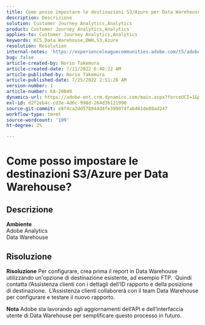 ```yaml
---
title: Come posso impostare le destinazioni S3/Azure per Data Warehouse?
description: Descrizione
solution: Customer Journey Analytics,Analytics
product: Customer Journey Analytics,Analytics
applies-to: Customer Journey Analytics,Analytics
keywords: KCS,Data Warehouse,DWH,S3,Azure
resolution: Resolution
internal-notes: 'https://experienceleaguecommunities.adobe.com/t5/adobe-analytics-ideas/amazon-s3-support-for-data-warehouse/idi-p/341037  Azure example: https://jira.corp.adobe.com/browse/AN-259530  S3 example: https://jira.corp.adobe.com/browse/AN-294769'
bug: false
article-created-by: Norio Takemura
article-created-date: 7/11/2022 6:40:22 AM
article-published-by: Norio Takemura
article-published-date: 7/25/2022 2:51:26 AM
version-number: 1
article-number: KA-20048
dynamics-url: https://adobe-ent.crm.dynamics.com/main.aspx?forceUCI=1&pagetype=entityrecord&etn=knowledgearticle&id=d6a3af53-e400-ed11-82e4-00224809f805
exl-id: d2f2eb4c-cd3e-4d6c-998d-264d3b121990
source-git-commit: e8f4ca2dd578944d4fe399074fab461de88ad247
workflow-type: tm+mt
source-wordcount: '109'
ht-degree: 2%

---
```


# Come posso impostare le destinazioni S3/Azure per Data Warehouse?

## Descrizione

<b>Ambiente</b>
<br>Adobe Analytics
<br>Data Warehouse

## Risoluzione


<b>Risoluzione</b>
Per configurare, crea prima il report in Data Warehouse utilizzando un&#39;opzione di destinazione esistente, ad esempio FTP.  Quindi contatta l’Assistenza clienti con i dettagli dell’ID rapporto e della posizione di destinazione.  L’Assistenza clienti collaborerà con il team Data Warehouse per configurare e testare il nuovo rapporto.

<b>Nota</b>
Adobe sta lavorando agli aggiornamenti dell’API e dell’interfaccia utente di Data Warehouse per semplificare questo processo in futuro.
